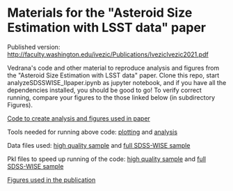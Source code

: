 # Materials for the "Asteroid Size Estimation with LSST data" paper
Published version: http://faculty.washington.edu/ivezic/Publications/IvezicIvezic2021.pdf

Vedrana's code and other material to reproduce analysis and figures from the "Asteroid Size Estimation with LSST data" paper.
Clone this repo, start analyzeSDSSWISE_IIpaper.ipynb as jupyter notebook, and if you have all the dependencies installed, you should be good to go!
To verify correct running, compare your figures to the those linked below (in subdirectory Figures).

[Code to create analysis and figures used in paper](https://github.com/ivezicV/2share/blob/master/AsteroidPaper/analyzeSDSSWISE_IIpaper.ipynb)

Tools needed for running above code: [plotting](https://github.com/ivezicV/2share/blob/master/AsteroidPaper/plottingTools.py) and [analysis](https://github.com/ivezicV/2share/blob/master/AsteroidPaper/analysisTools.py)

Data files used: [high quality sample](https://github.com/ivezicV/2share/blob/master/AsteroidPaper/data/fig15_data.csv) and [full SDSS-WISE sample](https://github.com/ivezicV/2share/blob/master/AsteroidPaper/data/MOC_W3.csv)

Pkl files to speed up running of the code: [high quality sample](https://github.com/ivezicV/2share/blob/master/AsteroidPaper/XD_toy_11percpV2percColors.pkl) and [full SDSS-WISE sample](https://github.com/ivezicV/2share/blob/master/AsteroidPaper/XD_toy_fullSDSSWISE.pkl)

[Figures used in the publication](https://github.com/ivezicV/2share/tree/master/AsteroidPaper/Figures)
